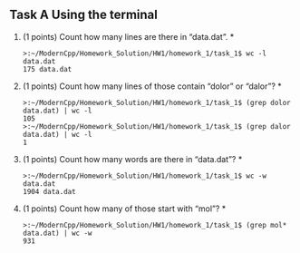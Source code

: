 <!--
 * @Author: Jingsheng Lyu
 * @Date: 2021-01-22 17:48:14
 * @LastEditors: Jingsheng Lyu
 * @LastEditTime: 2021-01-22 17:48:14
 * @FilePath: /ModernCpp/Homework_Solution/HW1/solution.md
 * @Github: https://github.com/jingshenglyu
 * @Web: https://jingshenglyu.github.io/
 * @E-Mail: jingshenglyu@gmail.com
-->
## Task A Using the terminal
1. (1 points) Count how many lines are there in “data.dat”.
   * 
    ```
    >:~/ModernCpp/Homework_Solution/HW1/homework_1/task_1$ wc -l data.dat 
    175 data.dat
    ```
2. (1 points) Count how many lines of those contain “dolor” or “dalor”?
   * 
    ```
    >:~/ModernCpp/Homework_Solution/HW1/homework_1/task_1$ (grep dolor data.dat) | wc -l
    105
    >:~/ModernCpp/Homework_Solution/HW1/homework_1/task_1$ (grep dalor data.dat) | wc -l
    1
    ```
3. (1 points) Count how many words are there in “data.dat”?
   * 
    ```
    >:~/ModernCpp/Homework_Solution/HW1/homework_1/task_1$ wc -w data.dat 
    1904 data.dat
    ```
4. (1 points) Count how many of those start with “mol”?
   * 
    ```
    >:~/ModernCpp/Homework_Solution/HW1/homework_1/task_1$ (grep mol* data.dat) | wc -w
    931
    ```
    